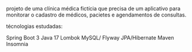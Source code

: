 projeto de uma clínica médica fictícia que precisa de um aplicativo para monitorar o cadastro de médicos, pacietes e agendamentos de consultas.

técnologias estudadas:

Spring Boot 3
Java 17
Lombok
MySQL/ Flyway
JPA/Hibernate
Maven
Insomnia
